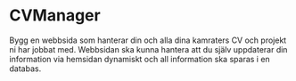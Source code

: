 # CVManager
Bygg en webbsida som hanterar din och alla dina kamraters CV och projekt ni har jobbat med. Webbsidan ska kunna hantera att du själv uppdaterar din information via hemsidan dynamiskt och all information ska sparas i en databas.
